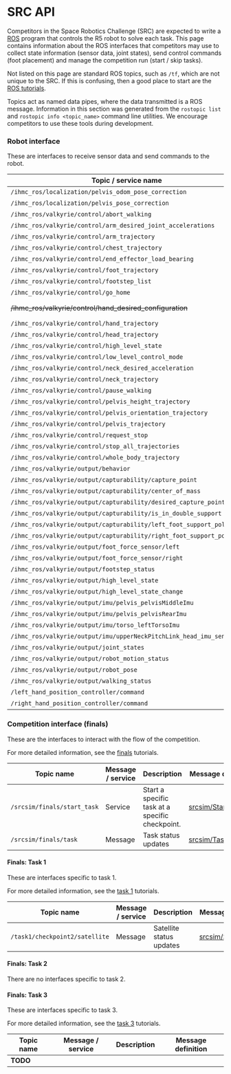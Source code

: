 # SRC API

Competitors in the Space Robotics Challenge (SRC) are expected to write a
[ROS](http://ros.org) program that controls the R5 robot to solve each task.
This page contains information about the ROS interfaces that competitors may
use to collect state information (sensor data, joint states), send control
commands (foot placement) and manage the competition run (start / skip tasks).

Not listed on this page are standard ROS topics, such as `/tf`, which are not
unique to the SRC. If this is confusing, then a good place to start are the
[ROS tutorials](http://wiki.ros.org/ROS/Tutorials).

Topics act as named data pipes, where the data transmitted is a ROS message.
Information in this section was generated from the `rostopic list` and
`rostopic info <topic_name>` command line utilities. We encourage competitors
to use these tools during development.

### Robot interface

These are interfaces to receive sensor data and send commands to the robot.

Topic / service name | Message type
---------- | ------------
`/ihmc_ros/localization/pelvis_odom_pose_correction` | [nav_msgs/Odometry](http://docs.ros.org/api/nav_msgs/html/msg/Odometry.html)
`/ihmc_ros/localization/pelvis_pose_correction` | [geometry_msgs/PoseStamped](http://docs.ros.org/api/geometry_msgs/html/msg/PoseStamped.html)
`/ihmc_ros/valkyrie/control/abort_walking` | [ihmc_msgs/AbortWalkingRosMessage](https://github.com/ihmcrobotics/ihmc_ros_core/blob/develop/ihmc_msgs/msg/AbortWalkingRosMessage.msg)
`/ihmc_ros/valkyrie/control/arm_desired_joint_accelerations` | [ihmc_msgs/ArmDesiredAccelerationsRosMessage](https://github.com/ihmcrobotics/ihmc_ros_core/blob/develop/ihmc_msgs/msg/ArmDesiredAccelerationsRosMessage.msg)
`/ihmc_ros/valkyrie/control/arm_trajectory` | [ihmc_msgs/ArmTrajectoryRosMessage](https://github.com/ihmcrobotics/ihmc_ros_core/blob/develop/ihmc_msgs/msg/ArmTrajectoryRosMessage.msg)
`/ihmc_ros/valkyrie/control/chest_trajectory` | [ihmc_msgs/ChestTrajectoryRosMessage](https://github.com/ihmcrobotics/ihmc_ros_core/blob/develop/ihmc_msgs/msg/ChestTrajectoryRosMessage.msg)
`/ihmc_ros/valkyrie/control/end_effector_load_bearing` | [ihmc_msgs/EndEffectorLoadBearingRosMessage](https://github.com/ihmcrobotics/ihmc_ros_core/blob/develop/ihmc_msgs/msg/EndEffectorLoadBearingRosMessage.msg)
`/ihmc_ros/valkyrie/control/foot_trajectory` | [ihmc_msgs/FootTrajectoryRosMessage](https://github.com/ihmcrobotics/ihmc_ros_core/blob/develop/ihmc_msgs/msg/FootTrajectoryRosMessage.msg)
`/ihmc_ros/valkyrie/control/footstep_list` | [ihmc_msgs/FootstepDataListRosMessage](https://github.com/ihmcrobotics/ihmc_ros_core/blob/develop/ihmc_msgs/msg/FootstepDataListRosMessage.msg)
`/ihmc_ros/valkyrie/control/go_home` | [ihmc_msgs/GoHomeRosMessage](https://github.com/ihmcrobotics/ihmc_ros_core/blob/develop/ihmc_msgs/msg/GoHomeRosMessage.msg)
~~/ihmc_ros/valkyrie/control/hand_desired_configuration~~ | [~~ihmc_msgs/HandDesiredConfigurationRosMessage~~](https://github.com/ihmcrobotics/ihmc_ros_core/blob/develop/ihmc_msgs/msg/HandDesiredConfigurationRosMessage.msg), this topic is not in use
`/ihmc_ros/valkyrie/control/hand_trajectory` | [ihmc_msgs/HandTrajectoryRosMessage](https://github.com/ihmcrobotics/ihmc_ros_core/blob/develop/ihmc_msgs/msg/HandTrajectoryRosMessage.msg)
`/ihmc_ros/valkyrie/control/head_trajectory` | [ihmc_msgs/HeadTrajectoryRosMessage](https://github.com/ihmcrobotics/ihmc_ros_core/blob/develop/ihmc_msgs/msg/HeadTrajectoryRosMessage.msg)
`/ihmc_ros/valkyrie/control/high_level_state` | [ihmc_msgs/HighLevelStateRosMessage](https://github.com/ihmcrobotics/ihmc_ros_core/blob/develop/ihmc_msgs/msg/HighLevelStateRosMessage.msg)
`/ihmc_ros/valkyrie/control/low_level_control_mode` | [ihmc_valkyrie_ros/ValkyrieLowLevelControlModeRosMessage](https://github.com/ihmcrobotics/ihmc_valkyrie_ros/blob/develop/msg/ValkyrieLowLevelControlModeRosMessage.msg)
`/ihmc_ros/valkyrie/control/neck_desired_acceleration` | [ihmc_msgs/NeckDesiredAccelerationsRosMessage](https://github.com/ihmcrobotics/ihmc_ros_core/blob/develop/ihmc_msgs/msg/NeckDesiredAccelerationsRosMessage.msg)
`/ihmc_ros/valkyrie/control/neck_trajectory` | [ihmc_msgs/NeckTrajectoryRosMessage](https://github.com/ihmcrobotics/ihmc_ros_core/blob/develop/ihmc_msgs/msg/NeckTrajectoryRosMessage.msg)
`/ihmc_ros/valkyrie/control/pause_walking` | [ihmc_msgs/PauseWalkingRosMessage](https://github.com/ihmcrobotics/ihmc_ros_core/blob/develop/ihmc_msgs/msg/PauseWalkingRosMessage.msg)
`/ihmc_ros/valkyrie/control/pelvis_height_trajectory` | [ihmc_msgs/PelvisHeightTrajectoryRosMessage](https://github.com/ihmcrobotics/ihmc_ros_core/blob/develop/ihmc_msgs/msg/PelvisHeightTrajectoryRosMessage.msg)
`/ihmc_ros/valkyrie/control/pelvis_orientation_trajectory` | [ihmc_msgs/PelvisOrientationTrajectoryRosMessage](https://github.com/ihmcrobotics/ihmc_ros_core/blob/develop/ihmc_msgs/msg/PelvisOrientationTrajectoryRosMessage.msg)
`/ihmc_ros/valkyrie/control/pelvis_trajectory` | [ihmc_msgs/PelvisTrajectoryRosMessage](https://github.com/ihmcrobotics/ihmc_ros_core/blob/develop/ihmc_msgs/msg/PelvisTrajectoryRosMessage.msg)
`/ihmc_ros/valkyrie/control/request_stop` | [std_msgs/Empty](http://docs.ros.org/api/std_msgs/html/msg/Empty.html)
`/ihmc_ros/valkyrie/control/stop_all_trajectories` | [ihmc_msgs/StopAllTrajectoryRosMessage](https://github.com/ihmcrobotics/ihmc_ros_core/blob/develop/ihmc_msgs/msg/StopAllTrajectoryRosMessage.msg)
`/ihmc_ros/valkyrie/control/whole_body_trajectory` | [ihmc_msgs/WholeBodyTrajectoryRosMessage](https://github.com/ihmcrobotics/ihmc_ros_core/blob/develop/ihmc_msgs/msg/WholeBodyTrajectoryRosMessage.msg)
`/ihmc_ros/valkyrie/output/behavior` | [std_msgs/Int32](http://docs.ros.org/api/std_msgs/html/msg/Int32.html)
`/ihmc_ros/valkyrie/output/capturability/capture_point` | [ihmc_msgs/Point2dRosMessage](https://github.com/ihmcrobotics/ihmc_ros_core/blob/develop/ihmc_msgs/msg/Point2dRosMessage.msg)
`/ihmc_ros/valkyrie/output/capturability/center_of_mass` | [geometry_msgs/Point32](http://docs.ros.org/api/geometry_msgs/html/msg/Point32.html)
`/ihmc_ros/valkyrie/output/capturability/desired_capture_point` | [ihmc_msgs/Point2dRosMessage](https://github.com/ihmcrobotics/ihmc_ros_core/blob/develop/ihmc_msgs/msg/Point2dRosMessage.msg)
`/ihmc_ros/valkyrie/output/capturability/is_in_double_support` | [std_msgs/Bool](http://docs.ros.org/api/std_msgs/html/msg/Bool.html)
`/ihmc_ros/valkyrie/output/capturability/left_foot_support_polygon` | [ihmc_msgs/SupportPolygonRosMessage](https://github.com/ihmcrobotics/ihmc_ros_core/blob/develop/ihmc_msgs/msg/SupportPolygonRosMessage.msg)
`/ihmc_ros/valkyrie/output/capturability/right_foot_support_polygon` | [ihmc_msgs/SupportPolygonRosMessage](https://github.com/ihmcrobotics/ihmc_ros_core/blob/develop/ihmc_msgs/msg/SupportPolygonRosMessage.msg)
`/ihmc_ros/valkyrie/output/foot_force_sensor/left` | [geometry_msgs/WrenchStamped](http://docs.ros.org/api/geometry_msgs/html/msg/WrenchStamped.html)
`/ihmc_ros/valkyrie/output/foot_force_sensor/right` | [geometry_msgs/WrenchStamped](http://docs.ros.org/api/geometry_msgs/html/msg/WrenchStamped.html)
`/ihmc_ros/valkyrie/output/footstep_status` | [ihmc_msgs/FootstepStatusRosMessage](https://github.com/ihmcrobotics/ihmc_ros_core/blob/develop/ihmc_msgs/msg/FootstepStatusRosMessage.msg)
`/ihmc_ros/valkyrie/output/high_level_state` | [ihmc_msgs/HighLevelStateRosMessage](https://github.com/ihmcrobotics/ihmc_ros_core/blob/develop/ihmc_msgs/msg/HighLevelStateRosMessage.msg)
`/ihmc_ros/valkyrie/output/high_level_state_change` | [ihmc_msgs/HighLevelStateChangeStatusRosMessage](https://github.com/ihmcrobotics/ihmc_ros_core/blob/develop/ihmc_msgs/msg/HighLevelStateChangeStatusRosMessage.msg)
`/ihmc_ros/valkyrie/output/imu/pelvis_pelvisMiddleImu` | [sensor_msgs/Imu](http://docs.ros.org/api/sensor_msgs/html/msg/Imu.html)
`/ihmc_ros/valkyrie/output/imu/pelvis_pelvisRearImu` | [sensor_msgs/Imu](http://docs.ros.org/api/sensor_msgs/html/msg/Imu.html)
`/ihmc_ros/valkyrie/output/imu/torso_leftTorsoImu` | [sensor_msgs/Imu](http://docs.ros.org/api/sensor_msgs/html/msg/Imu.html)
`/ihmc_ros/valkyrie/output/imu/upperNeckPitchLink_head_imu_sensor` | [sensor_msgs/Imu](http://docs.ros.org/api/sensor_msgs/html/msg/Imu.html)
`/ihmc_ros/valkyrie/output/joint_states` | [sensor_msgs/JointState](http://docs.ros.org/api/sensor_msgs/html/msg/JointState.html)
`/ihmc_ros/valkyrie/output/robot_motion_status` | [std_msgs/String](http://docs.ros.org/api/std_msgs/html/msg/String.html)
`/ihmc_ros/valkyrie/output/robot_pose` | [nav_msgs/Odometry](http://docs.ros.org/api/nav_msgs/html/msg/Odometry.html)
`/ihmc_ros/valkyrie/output/walking_status` | [ihmc_msgs/WalkingStatusRosMessage](https://github.com/ihmcrobotics/ihmc_ros_core/blob/develop/ihmc_msgs/msg/WalkingStatusRosMessage.msg)
`/left_hand_position_controller/command` | [std_msgs/Float64MultiArray](http://docs.ros.org/api/std_msgs/html/msg/Float64MultiArray.html)
`/right_hand_position_controller/command` | [std_msgs/Float64MultiArray](http://docs.ros.org/api/std_msgs/html/msg/Float64MultiArray.html)

### Competition interface (finals)

These are the interfaces to interact with the flow of the competition.

For more detailed information, see the [finals](https://bitbucket.org/osrf/srcsim/wiki/finals) tutorials.

Topic name | Message / service | Description | Message definition
---------- | ----------------- | ----------- | ----------------
`/srcsim/finals/start_task` | Service | Start a specific task at a specific checkpoint. | [srcsim/StartTask.srv](https://bitbucket.org/osrf/srcsim/raw/default/srv/StartTask.srv)
`/srcsim/finals/task` | Message | Task status updates | [srcsim/Task.msg](https://bitbucket.org/osrf/srcsim/raw/default/msg/Task.msg)

#### Finals: Task 1

These are interfaces specific to task 1.

For more detailed information, see the [task 1](https://bitbucket.org/osrf/srcsim/wiki/finals_task1) tutorials.

Topic name | Message / service | Description | Message definition
---------- | ----------------- | ----------- | ----------------
`/task1/checkpoint2/satellite` | Message | Satellite status updates | [srcsim/Satellite.msg](https://bitbucket.org/osrf/srcsim/raw/default/msg/Satellite.msg)


#### Finals: Task 2

There are no interfaces specific to task 2.

#### Finals: Task 3

These are interfaces specific to task 3.

For more detailed information, see the [task 3](https://bitbucket.org/osrf/srcsim/wiki/finals_task3) tutorials.

Topic name | Message / service | Description | Message definition
---------- | ----------------- | ----------- | ----------------
**TODO** | | |